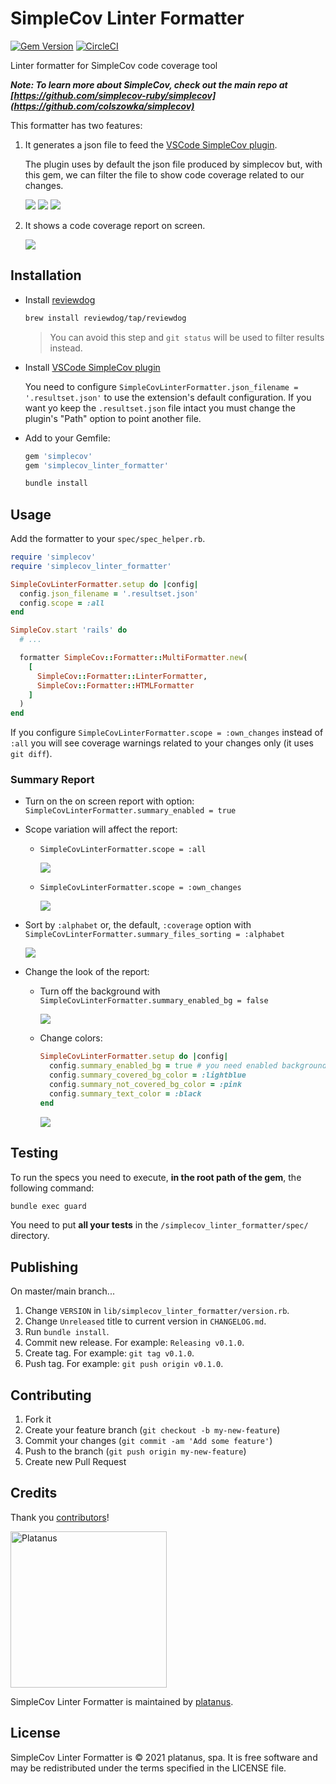 # SimpleCov Linter Formatter

[![Gem Version](https://badge.fury.io/rb/simplecov_linter_formatter.svg)](https://badge.fury.io/rb/simplecov_linter_formatter)
[![CircleCI](https://circleci.com/gh/platanus/simplecov_linter_formatter.svg?style=shield)](https://app.circleci.com/pipelines/github/platanus/simplecov_linter_formatter)

Linter formatter for SimpleCov code coverage tool

***Note: To learn more about SimpleCov, check out the main repo at [https://github.com/simplecov-ruby/simplecov](https://github.com/colszowka/simplecov)***

This formatter has two features:

1) It generates a json file to feed the [VSCode SimpleCov plugin](https://github.com/anykeyh/simplecov-vscode).

   The plugin uses by default the json file produced by simplecov but, with this gem, we can filter the file to show code coverage related to our changes.

   <img src="./docs/assets/not-covered.png" witdh="300" />
   <img src="./docs/assets/partial-cov.png" witdh="300" />
   <img src="./docs/assets/covered.png" witdh="300" />

2) It shows a code coverage report on screen.

   <img src="./docs/assets/report-example.png" witdh="300" />

## Installation

- Install [reviewdog](https://github.com/reviewdog/reviewdog)

  ```bash
  brew install reviewdog/tap/reviewdog
  ```

  > You can avoid this step and `git status` will be used to filter results instead.

- Install [VSCode SimpleCov plugin](https://github.com/anykeyh/simplecov-vscode)

  You need to configure `SimpleCovLinterFormatter.json_filename = '.resultset.json'` to use the extension's default configuration.
  If you want yo keep the `.resultset.json` file intact you must change the plugin's "Path" option to point another file.

- Add to your Gemfile:

    ```ruby
    gem 'simplecov'
    gem 'simplecov_linter_formatter'
    ```

    ```bash
    bundle install
    ```

## Usage

Add the formatter to your `spec/spec_helper.rb`.

```ruby
require 'simplecov'
require 'simplecov_linter_formatter'

SimpleCovLinterFormatter.setup do |config|
  config.json_filename = '.resultset.json'
  config.scope = :all
end

SimpleCov.start 'rails' do
  # ...

  formatter SimpleCov::Formatter::MultiFormatter.new(
    [
      SimpleCov::Formatter::LinterFormatter,
      SimpleCov::Formatter::HTMLFormatter
    ]
  )
end
```

If you configure `SimpleCovLinterFormatter.scope = :own_changes` instead of `:all` you will see coverage warnings related to your changes only (it uses `git diff`).

### Summary Report

- Turn on the on screen report with option: `SimpleCovLinterFormatter.summary_enabled = true`
- Scope variation will affect the report:
  - `SimpleCovLinterFormatter.scope = :all`

    <img src="./docs/assets/all-summary.png" witdh="300" />

  - `SimpleCovLinterFormatter.scope = :own_changes`

    <img src="./docs/assets/own-changes-summary.png" witdh="300" />

- Sort by `:alphabet` or, the default, `:coverage` option with `SimpleCovLinterFormatter.summary_files_sorting = :alphabet`

  <img src="./docs/assets/sorted-summary.png" witdh="300" />

- Change the look of the report:
  - Turn off the background with `SimpleCovLinterFormatter.summary_enabled_bg = false`

    <img src="./docs/assets/no-bg-summary.png" witdh="300" />

  - Change colors:

    ```ruby
    SimpleCovLinterFormatter.setup do |config|
      config.summary_enabled_bg = true # you need enabled background
      config.summary_covered_bg_color = :lightblue
      config.summary_not_covered_bg_color = :pink
      config.summary_text_color = :black
    end
    ```

    <img src="./docs/assets/colors-summary.png" witdh="300" />


## Testing

To run the specs you need to execute, **in the root path of the gem**, the following command:

```bash
bundle exec guard
```

You need to put **all your tests** in the `/simplecov_linter_formatter/spec/` directory.

## Publishing

On master/main branch...

1. Change `VERSION` in `lib/simplecov_linter_formatter/version.rb`.
2. Change `Unreleased` title to current version in `CHANGELOG.md`.
3. Run `bundle install`.
4. Commit new release. For example: `Releasing v0.1.0`.
5. Create tag. For example: `git tag v0.1.0`.
6. Push tag. For example: `git push origin v0.1.0`.

## Contributing

1. Fork it
2. Create your feature branch (`git checkout -b my-new-feature`)
3. Commit your changes (`git commit -am 'Add some feature'`)
4. Push to the branch (`git push origin my-new-feature`)
5. Create new Pull Request

## Credits

Thank you [contributors](https://github.com/platanus/simplecov_linter_formatter/graphs/contributors)!

<img src="http://platan.us/gravatar_with_text.png" alt="Platanus" width="250"/>

SimpleCov Linter Formatter is maintained by [platanus](http://platan.us).

## License

SimpleCov Linter Formatter is © 2021 platanus, spa. It is free software and may be redistributed under the terms specified in the LICENSE file.
